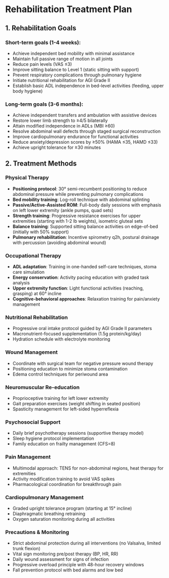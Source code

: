 # Rehabilitation Treatment Plan

## 1. Rehabilitation Goals

### Short-term goals (1-4 weeks):
- Achieve independent bed mobility with minimal assistance
- Maintain full passive range of motion in all joints
- Reduce pain levels (VAS ≤3)
- Improve sitting balance to Level 1 (static sitting with support)
- Prevent respiratory complications through pulmonary hygiene
- Initiate nutritional rehabilitation for AGI Grade II
- Establish basic ADL independence in bed-level activities (feeding, upper body hygiene)

### Long-term goals (3-6 months):
- Achieve independent transfers and ambulation with assistive devices
- Restore lower limb strength to ≥4/5 bilaterally
- Attain modified independence in ADLs (MBI ≥60)
- Resolve abdominal wall defects through staged surgical reconstruction
- Improve cardiopulmonary endurance for functional activities
- Reduce anxiety/depression scores by ≥50% (HAMA ≤35, HAMD ≤33)
- Achieve upright tolerance for ≥30 minutes

## 2. Treatment Methods

### **Physical Therapy**
- **Positioning protocol**: 30° semi-recumbent positioning to reduce abdominal pressure while preventing pulmonary complications
- **Bed mobility training**: Log-roll technique with abdominal splinting
- **Passive/Active-Assisted ROM**: Full-body daily sessions with emphasis on left lower extremity (ankle pumps, quad sets)
- **Strength training**: Progressive resistance exercises for upper extremities (starting with 1-2 lb weights), isometric gluteal sets
- **Balance training**: Supported sitting balance activities on edge-of-bed (initially with 50% support)
- **Pulmonary rehabilitation**: Incentive spirometry q2h, postural drainage with percussion (avoiding abdominal wound)

### **Occupational Therapy**
- **ADL adaptation**: Training in one-handed self-care techniques, stoma care simulation
- **Energy conservation**: Activity pacing education with graded task analysis
- **Upper extremity function**: Light functional activities (reaching, grasping) at 60° incline
- **Cognitive-behavioral approaches**: Relaxation training for pain/anxiety management

### **Nutritional Rehabilitation**
- Progressive oral intake protocol guided by AGI Grade II parameters
- Macronutrient-focused supplementation (1.5g protein/kg/day)
- Hydration schedule with electrolyte monitoring

### **Wound Management**
- Coordinate with surgical team for negative pressure wound therapy
- Positioning education to minimize stoma contamination
- Edema control techniques for periwound area

### **Neuromuscular Re-education**
- Proprioceptive training for left lower extremity
- Gait preparation exercises (weight shifting in seated position)
- Spasticity management for left-sided hyperreflexia

### **Psychosocial Support**
- Daily brief psychotherapy sessions (supportive therapy model)
- Sleep hygiene protocol implementation
- Family education on frailty management (CFS=8)

### **Pain Management**
- Multimodal approach: TENS for non-abdominal regions, heat therapy for extremities
- Activity modification training to avoid VAS spikes
- Pharmacological coordination for breakthrough pain

### **Cardiopulmonary Management**
- Graded upright tolerance program (starting at 15° incline)
- Diaphragmatic breathing retraining
- Oxygen saturation monitoring during all activities

### **Precautions & Monitoring**
- Strict abdominal protection during all interventions (no Valsalva, limited trunk flexion)
- Vital sign monitoring pre/post therapy (BP, HR, RR)
- Daily wound assessment for signs of infection
- Progressive overload principle with 48-hour recovery windows
- Fall prevention protocol with bed alarms and low bed